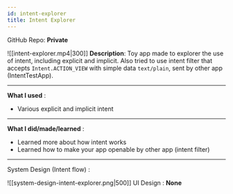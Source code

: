 ```yaml
---
id: intent-explorer
title: Intent Explorer
---
```

GitHub Repo: **Private**

![[intent-explorer.mp4|300]]
**Description**: Toy app made to explorer the use of intent, including explicit and implicit. Also tried to use intent filter that accepts `Intent.ACTION_VIEW` with simple data `text/plain`, sent by other app (IntentTestApp).

---
**What I used** :
- Various explicit and implicit intent
---
**What I did/made/learned** :
- Learned more about how intent works
- Learned how to make your app openable by other app (intent filter)
---
System Design (Intent flow) :

![[system-design-intent-explorer.png|500]]
UI Design : **None**